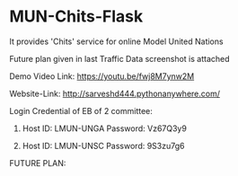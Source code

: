 # MUN-Chits-Flask
It provides 'Chits' service for online Model United Nations

Future plan given in last
Traffic Data screenshot is attached

Demo Video Link:  https://youtu.be/fwj8M7ynw2M

Website-Link:  http://sarveshd444.pythonanywhere.com/

Login Credential of EB of 2 committee:

  1) Host ID:  LMUN-UNGA
     Password: Vz67Q3y9
     
  2) Host ID:  LMUN-UNSC
     Password: 9S3zu7g6
     
 
FUTURE PLAN:

     

